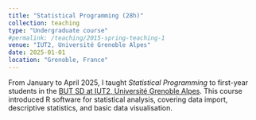 ```yaml
---
title: "Statistical Programming (28h)"
collection: teaching
type: "Undergraduate course"
#permalink: /teaching/2015-spring-teaching-1
venue: "IUT2, Université Grenoble Alpes"
date: 2025-01-01
location: "Grenoble, France"
---
```


From January to April 2025, I taught *Statistical Programming* to first-year students in the [BUT SD at IUT2, Université Grenoble Alpes](https://formations.univ-grenoble-alpes.fr/fr/catalogue-2021/but-bachelor-universitaire-de-technologie-BUT/but-science-des-donnees-KI4UX0GI.html). This course introduced R software for statistical analysis, covering data import, descriptive statistics, and basic data visualisation.